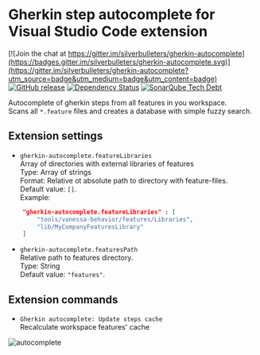 # Gherkin step autocomplete for Visual Studio Code extension

[![Join the chat at https://gitter.im/silverbulleters/gherkin-autocomplete](https://badges.gitter.im/silverbulleters/gherkin-autocomplete.svg)](https://gitter.im/silverbulleters/gherkin-autocomplete?utm_source=badge&utm_medium=badge&utm_content=badge)
[![GitHub release](https://img.shields.io/github/release/silverbulleters/gherkin-autocomplete.svg)](https://github.com/silverbulleters/gherkin-autocomplete/blob/master/CHANGELOG.md)
[![Dependency Status](https://gemnasium.com/badges/github.com/silverbulleters/gherkin-autocomplete.svg)](https://gemnasium.com/github.com/silverbulleters/gherkin-autocomplete)
[![SonarQube Tech Debt](https://img.shields.io/sonar/https/sonar.silverbulleters.org/gherkin-autocomplete/tech_debt.svg)](https://sonar.silverbulleters.org/dashboard/index/115459)

Autocomplete of gherkin steps from all features in you workspace.  
Scans all `*.feature` files and creates a database with simple fuzzy search.

## Extension settings

* `gherkin-autocomplete.featureLibraries`  
Array of directories with external libraries of features  
Type: Array of strings  
Format: Relative ot absolute path to directory with feature-files.  
Default value: `[]`.  
Example:
```json
    "gherkin-autocomplete.featureLibraries" : [
        "tools/vanessa-behavior/features/Libraries",
        "lib/MyCompanyFeaturesLibrary"
    ]
```  

* `gherkin-autocomplete.featuresPath`  
Relative path to features directory.  
Type: String   
Default value: `"features"`.

## Extension commands

* `Gherkin autocomplete: Update steps cache`  
Recalculate workspace features' cache

![autocomplete](https://cloud.githubusercontent.com/assets/1132840/19971748/ffecea30-a1f0-11e6-9b23-1ed154338d17.gif)
